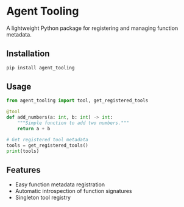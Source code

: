 # Agent Tooling

A lightweight Python package for registering and managing function metadata.

## Installation

```bash
pip install agent_tooling
```

## Usage

```python
from agent_tooling import tool, get_registered_tools

@tool
def add_numbers(a: int, b: int) -> int:
    """Simple function to add two numbers."""
    return a + b

# Get registered tool metadata
tools = get_registered_tools()
print(tools)
```

## Features

- Easy function metadata registration
- Automatic introspection of function signatures
- Singleton tool registry